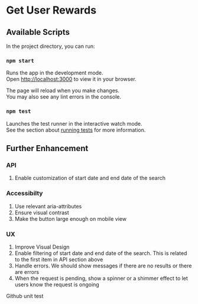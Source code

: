 # Get User Rewards
## Available Scripts

In the project directory, you can run:

### `npm start`

Runs the app in the development mode.\
Open [http://localhost:3000](http://localhost:3000) to view it in your browser.

The page will reload when you make changes.\
You may also see any lint errors in the console.

### `npm test`

Launches the test runner in the interactive watch mode.\
See the section about [running tests](https://facebook.github.io/create-react-app/docs/running-tests) for more information.

## Further Enhancement
### API
1. Enable customization of start date and end date of the search

### Accessibilty
1. Use relevant aria-attributes
2. Ensure visual contrast
3. Make the button large enough on mobile view

### UX
1. Improve Visual Design
2. Enable filtering of start date and end date of the search. This is related to the first item in API section above
3. Handle errors. We should show messages if there are no results or there are errors
4. When the request is pending, show a spinner or a shimmer effect to let users know the request is ongoing

Github
unit test